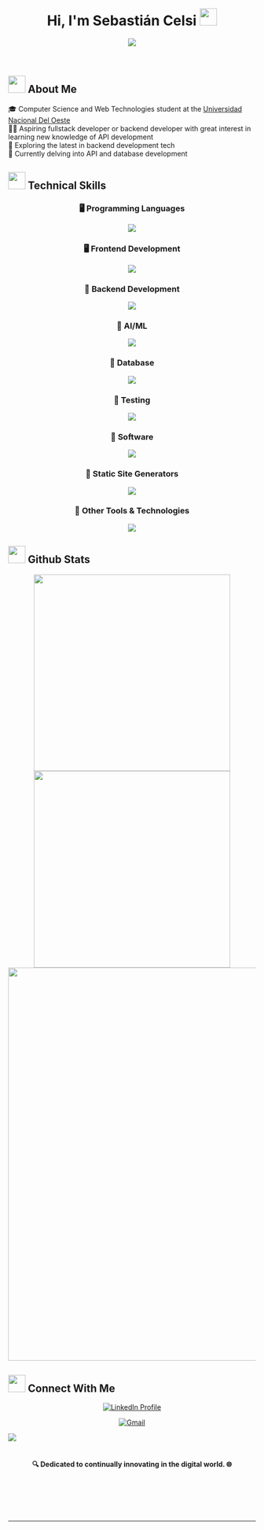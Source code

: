 <h1 align="center"><b>Hi, I'm Sebastián Celsi </b><img src="https://media.giphy.com/media/hvRJCLFzcasrR4ia7z/giphy.gif" width="35"></h1>

<p align="center">
  <a href="https://github.com/DenverCoder1/readme-typing-svg"><img src="https://readme-typing-svg.herokuapp.com?font=Time+New+Roman&color=cyan&size=25&center=true&vCenter=true&width=600&height=100&lines=;Self-taught+Full-Stack+Developer,;Computer+Science+Student,;Love+to+learn+new+stuffs"></a>
</p>


<br>



	
##  <img src="https://media.giphy.com/media/Lqo3UBlXeHwZDoebKX/giphy.gif" width="35"> <b> About Me </b>

🎓 Computer Science and Web Technologies student at the [Universidad Nacional Del Oeste](https://uno.edu.ar)<br>
🕵️‍♂️ Aspiring fullstack developer or backend developer with great interest in learning new knowledge of API development<br>
🚀 Exploring the latest in backend development tech<br>
🧩 Currently delving into API and database development<br>

## <img src="https://media.giphy.com/media/bCBZaPWhl515tcyVjo/giphy.gif" width="35"> <b> Technical Skills </b>

<div align="center">
  <h3>🖥️ Programming Languages</h3>
  <a href="https://skillicons.dev">
    <img src="https://skillicons.dev/icons?i=c,java,javascript,typescript,python" />
  </a>
</div>

<div align="center">
  <h3>🖥️ Frontend Development</h3>
  <a href="https://skillicons.dev">
    <img src="https://skillicons.dev/icons?i=react,html,css,sass,tailwind,materialui" />
  </a>
</div>

<div align="center">
  <h3>🧰 Backend Development</h3>
  <a href="https://skillicons.dev">
    <img src="https://skillicons.dev/icons?i=nodejs,expressjs" />
  </a>
</div>

<div align="center">
  <h3>🧰 AI/ML</h3>
  <a href="https://skillicons.dev">
    <img src="https://skillicons.dev/icons?i=opencv" />
  </a>
</div>

<div align="center">
  <h3>🧰 Database</h3>
  <a href="https://skillicons.dev">
    <img src="https://skillicons.dev/icons?i=mongodb,mysql,postgresql" />
  </a>
</div>

<div align="center">
  <h3>🧰 Testing</h3>
  <a href="https://skillicons.dev">
    <img src="https://skillicons.dev/icons?i=jest" />
  </a>
</div>

<div align="center">
  <h3>🧰 Software</h3>
  <a href="https://skillicons.dev">
    <img src="https://skillicons.dev/icons?i=ai,photoshop" />
  </a>
</div>

<div align="center">
  <h3>🧰 Static Site Generators</h3>
  <a href="https://skillicons.dev">
    <img src="https://skillicons.dev/icons?i=nextjs,netlify" />
  </a>
</div>

<div align="center">
  <h3>🧰 Other Tools & Technologies</h3>
  <a href="https://skillicons.dev">
    <img src="https://skillicons.dev/icons?i=linux,git,vscode,eclipse,npm,debian,windows" />
  </a>
</div>

## <img src="https://media.giphy.com/media/iY8CRBdQXODJSCERIr/giphy.gif" width="35"><b> Github Stats </b>

<div align="center">
  <a href="https://github.com/sebastianc94">
    <img src="https://github-readme-stats.vercel.app/api?username=sebastianc94&show_icons=true&theme=radical&hide_border=true&count_private=true" width="400" />
  </a>
  <a href="https://github.com/sebastianc94">
    <img src="https://github-readme-stats.vercel.app/api/top-langs/?username=sebastianc94&theme=radical&show_icons=true&hide_border=true&layout=compact" width="400" />
  </a>
  <br />
  <a href="https://github.com/sebastianc94">
    <img src="https://github-readme-streak-stats.herokuapp.com/?user=sebastianc94&theme=radical&hide_border=true" width="800" />
  </a>
</div>

## <img src="https://media.giphy.com/media/0ZPkxtbBrLvpNkPu1v/giphy.gif" width="35"> <b> Connect With Me </b>

<p align="center">
  <a href="https://www.linkedin.com/in/sebastian-celsi/" target="_blank">
    <img src="https://img.shields.io/badge/LinkedIn-Sebastián_Celsi-blue?style=for-the-badge&logo=linkedin" alt="LinkedIn Profile"/>
  </a>
</p>
<p align="center">
<a href="mailto:sebastian.celsi@gmail.com" target="_blank">
    <img src="https://img.shields.io/badge/Email-sebastian.celsi@gmail.com-d14836?style=for-the-badge&logo=gmail&logoColor=white" alt="Gmail"/>
  </a>
</p>

<img src="https://user-images.githubusercontent.com/73097560/115834477-dbab4500-a447-11eb-908a-139a6edaec5c.gif"><br><br>
<h4 align="center">🔍 Dedicated to continually innovating in the digital world. 🌐</h4>
</div>
<br>
<br>
<br>
<br>

---

<br>

